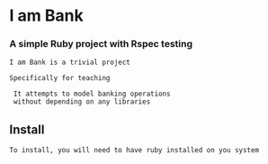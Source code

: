 # I am Bank

### A simple Ruby project with Rspec testing

```
I am Bank is a trivial project

Specifically for teaching

```

```
 It attempts to model banking operations
 without depending on any libraries

```

## Install

```
To install, you will need to have ruby installed on you system

```